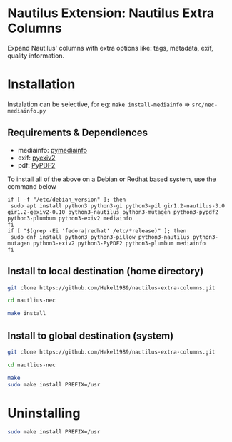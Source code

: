 # Nautilus Extension: Nautilus Extra Columns

Expand Nautilus' columns with extra options like: tags, metadata, exif, quality information.

# Installation

Instalation can be selective, for eg: `make install-mediainfo` => `src/nec-mediainfo.py`

## Requirements & Dependiences
* mediainfo: [pymediainfo](https://github.com/sbraz/pymediainfo/)
* exif: [pyexiv2](https://launchpad.net/py3exiv2)
* pdf: [PyPDF2](https://mstamy2.github.com/PyPDF2)

To install all of the above on a Debian or Redhat based system, use the command below

```
if [ -f "/etc/debian_version" ]; then
 sudo apt install python3 python3-gi python3-pil gir1.2-nautilus-3.0 gir1.2-gexiv2-0.10 python3-nautilus python3-mutagen python3-pypdf2 python3-plumbum python3-exiv2 mediainfo
fi
if [ "$(grep -Ei 'fedora|redhat' /etc/*release)" ]; then
 sudo dnf install python3 python3-pillow python3-nautilus python3-mutagen python3-exiv2 python3-PyPDF2 python3-plumbum mediainfo
fi
```

## Install to local destination (home directory)
``` bash
git clone https://github.com/Hekel1989/nautilus-extra-columns.git
```

``` bash
cd nautlius-nec
```

``` bash
make install
```

## Install to global destination (system)

``` bash
git clone https://github.com/Hekel1989/nautilus-extra-columns.git
```

``` bash
cd nautlius-nec
```

``` bash
make
sudo make install PREFIX=/usr
```

# Uninstalling

``` bash
sudo make install PREFIX=/usr
```
